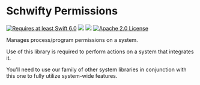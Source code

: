 # Schwifty Permissions

<a href="https://swift.org"><img src="https://img.shields.io/badge/Swift-6.0+-F05138?style=&logo=swift" alt="Requires at least Swift 6.0"></a> <img src="https://img.shields.io/badge/Platforms-Any-gold"> <a href="https://discord.com/invite/VyuFQUpcUz"><img src="https://img.shields.io/badge/Chat-Discord-7289DA?style=&logo=discord"></a> <a href="https://github.com/schwiftyos/permissions/blob/main/LICENSE"><img src="https://img.shields.io/badge/License-Apache_2.0-blue" alt="Apache 2.0 License"></a>

Manages process/program permissions on a system.

Use of this library is required to perform actions on a system that integrates it.

You'll need to use our family of other system libraries in conjunction with this one to fully utilize system-wide features.
